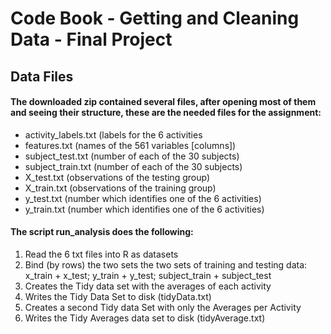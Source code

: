 # Code Book - Getting and Cleaning Data - Final Project

## Data Files

#### The downloaded zip contained several files, after opening most of them and seeing their structure, these are the needed files for the assignment:

* activity_labels.txt (labels for the 6 activities
* features.txt (names of the 561 variables [columns])
* subject_test.txt (number of each of the 30 subjects)
* subject_train.txt (number of each of the 30 subjects)
* X_test.txt (observations of the testing group)
* X_train.txt (observations of the training group)
* y_test.txt (number which identifies one of the 6 activities)
* y_train.txt (number which identifies one of the 6 activities)

#### The script run_analysis does the following:

1. Read the 6 txt files into R as datasets
2. Bind (by rows) the two sets the two sets of training and testing data:
x_train + x_test; y_train + y_test; subject_train + subject_test 
3. Creates the Tidy data set with the averages of each activity
4. Writes the Tidy Data Set to disk (tidyData.txt)
5. Creates a second Tidy data Set with only the Averages per Activity 
6. Writes the Tidy Averages data set to disk (tidyAverage.txt)
